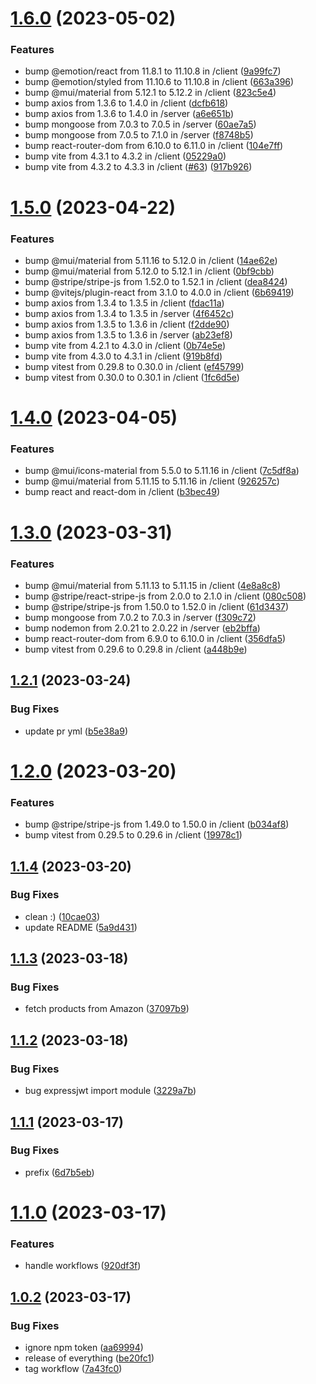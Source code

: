 # [1.6.0](https://github.com/Abdel-Monaam-Aouini/easy_shop/compare/v1.5.0...v1.6.0) (2023-05-02)


### Features

* bump @emotion/react from 11.8.1 to 11.10.8 in /client ([9a99fc7](https://github.com/Abdel-Monaam-Aouini/easy_shop/commit/9a99fc7144210933a1b01774ff994fa79377e0db))
* bump @emotion/styled from 11.10.6 to 11.10.8 in /client ([663a396](https://github.com/Abdel-Monaam-Aouini/easy_shop/commit/663a3969a20531f9817ab7c035b2bd10f39ed41d))
* bump @mui/material from 5.12.1 to 5.12.2 in /client ([823c5e4](https://github.com/Abdel-Monaam-Aouini/easy_shop/commit/823c5e40772d23074832e5d27c904a7ab8af6168))
* bump axios from 1.3.6 to 1.4.0 in /client ([dcfb618](https://github.com/Abdel-Monaam-Aouini/easy_shop/commit/dcfb6189bfb720840d1306cdb1461e74af5925b7))
* bump axios from 1.3.6 to 1.4.0 in /server ([a6e651b](https://github.com/Abdel-Monaam-Aouini/easy_shop/commit/a6e651b4af6e2264dc10985d9f4869a6715f7847))
* bump mongoose from 7.0.3 to 7.0.5 in /server ([60ae7a5](https://github.com/Abdel-Monaam-Aouini/easy_shop/commit/60ae7a58d744ee21bd265b8d86ee410dfa1efa3e))
* bump mongoose from 7.0.5 to 7.1.0 in /server ([f8748b5](https://github.com/Abdel-Monaam-Aouini/easy_shop/commit/f8748b52faca81cdc3496e3494ff6e1961eda31d))
* bump react-router-dom from 6.10.0 to 6.11.0 in /client ([104e7ff](https://github.com/Abdel-Monaam-Aouini/easy_shop/commit/104e7fff24dd9ae39b87ab66f585633d0b6254b8))
* bump vite from 4.3.1 to 4.3.2 in /client ([05229a0](https://github.com/Abdel-Monaam-Aouini/easy_shop/commit/05229a0a84ee9f2003f89366a79a4426348f9b7b))
* bump vite from 4.3.2 to 4.3.3 in /client ([#63](https://github.com/Abdel-Monaam-Aouini/easy_shop/issues/63)) ([917b926](https://github.com/Abdel-Monaam-Aouini/easy_shop/commit/917b9264511a679c44d071cccfcfaaeca5de56b2))

# [1.5.0](https://github.com/Abdel-Monaam-Aouini/easy_shop/compare/v1.4.0...v1.5.0) (2023-04-22)


### Features

* bump @mui/material from 5.11.16 to 5.12.0 in /client ([14ae62e](https://github.com/Abdel-Monaam-Aouini/easy_shop/commit/14ae62ed35e16ab6af583a529c505fe1ba4e144e))
* bump @mui/material from 5.12.0 to 5.12.1 in /client ([0bf9cbb](https://github.com/Abdel-Monaam-Aouini/easy_shop/commit/0bf9cbbbbfbdcc085ec5c189f61d23fce4a2658f))
* bump @stripe/stripe-js from 1.52.0 to 1.52.1 in /client ([dea8424](https://github.com/Abdel-Monaam-Aouini/easy_shop/commit/dea8424502a143329970b4111861e06e0711deda))
* bump @vitejs/plugin-react from 3.1.0 to 4.0.0 in /client ([6b69419](https://github.com/Abdel-Monaam-Aouini/easy_shop/commit/6b69419c96054f66abf456f14ee8b107f437f833))
* bump axios from 1.3.4 to 1.3.5 in /client ([fdac11a](https://github.com/Abdel-Monaam-Aouini/easy_shop/commit/fdac11a5d3eb655af8edf99de0290c5d88385e7f))
* bump axios from 1.3.4 to 1.3.5 in /server ([4f6452c](https://github.com/Abdel-Monaam-Aouini/easy_shop/commit/4f6452c0af59261e2f38e77c785e7fd1473310e7))
* bump axios from 1.3.5 to 1.3.6 in /client ([f2dde90](https://github.com/Abdel-Monaam-Aouini/easy_shop/commit/f2dde9075239efcdff9b7ed4a27f2db33614ce24))
* bump axios from 1.3.5 to 1.3.6 in /server ([ab23ef8](https://github.com/Abdel-Monaam-Aouini/easy_shop/commit/ab23ef875aa241e0293131f67f6b83ac161cae01))
* bump vite from 4.2.1 to 4.3.0 in /client ([0b74e5e](https://github.com/Abdel-Monaam-Aouini/easy_shop/commit/0b74e5ed8e3e4dcafc73eec02835ed059b50e742))
* bump vite from 4.3.0 to 4.3.1 in /client ([919b8fd](https://github.com/Abdel-Monaam-Aouini/easy_shop/commit/919b8fd782243a427379bdaa244040778e6ecafd))
* bump vitest from 0.29.8 to 0.30.0 in /client ([ef45799](https://github.com/Abdel-Monaam-Aouini/easy_shop/commit/ef45799eab3b292b40b919d412f85a6b4745ea44))
* bump vitest from 0.30.0 to 0.30.1 in /client ([1fc6d5e](https://github.com/Abdel-Monaam-Aouini/easy_shop/commit/1fc6d5e6e3d05c7227a6a72abc8374080f473c31))

# [1.4.0](https://github.com/Abdel-Monaam-Aouini/easy_shop/compare/v1.3.0...v1.4.0) (2023-04-05)


### Features

* bump @mui/icons-material from 5.5.0 to 5.11.16 in /client ([7c5df8a](https://github.com/Abdel-Monaam-Aouini/easy_shop/commit/7c5df8acf64739ff5fc5a0bcd2cb2bbc76f2af89))
* bump @mui/material from 5.11.15 to 5.11.16 in /client ([926257c](https://github.com/Abdel-Monaam-Aouini/easy_shop/commit/926257c1486ca23bb64b0f08bcbb8bbeeccf8519))
* bump react and react-dom in /client ([b3bec49](https://github.com/Abdel-Monaam-Aouini/easy_shop/commit/b3bec49bfac8b30bb9090c270d805a2525ba7700))

# [1.3.0](https://github.com/Abdel-Monaam-Aouini/easy_shop/compare/v1.2.1...v1.3.0) (2023-03-31)


### Features

* bump @mui/material from 5.11.13 to 5.11.15 in /client ([4e8a8c8](https://github.com/Abdel-Monaam-Aouini/easy_shop/commit/4e8a8c8995baac4d97ce287823312de818c17722))
* bump @stripe/react-stripe-js from 2.0.0 to 2.1.0 in /client ([080c508](https://github.com/Abdel-Monaam-Aouini/easy_shop/commit/080c50878712bbb192949bced17a134b55454357))
* bump @stripe/stripe-js from 1.50.0 to 1.52.0 in /client ([61d3437](https://github.com/Abdel-Monaam-Aouini/easy_shop/commit/61d3437b15ed82e2a4290c162ee2a1a9befc2d28))
* bump mongoose from 7.0.2 to 7.0.3 in /server ([f309c72](https://github.com/Abdel-Monaam-Aouini/easy_shop/commit/f309c72bfd3c636146963bdc287b00de896ebc55))
* bump nodemon from 2.0.21 to 2.0.22 in /server ([eb2bffa](https://github.com/Abdel-Monaam-Aouini/easy_shop/commit/eb2bffa587410cbc03933bf8f20db286b123fbc5))
* bump react-router-dom from 6.9.0 to 6.10.0 in /client ([356dfa5](https://github.com/Abdel-Monaam-Aouini/easy_shop/commit/356dfa54706853463b4d2423e6a43fe9d62305bc))
* bump vitest from 0.29.6 to 0.29.8 in /client ([a448b9e](https://github.com/Abdel-Monaam-Aouini/easy_shop/commit/a448b9ede9e85324328b6de5a721d57cf934ef21))

## [1.2.1](https://github.com/Abdel-Monaam-Aouini/easy_shop/compare/v1.2.0...v1.2.1) (2023-03-24)


### Bug Fixes

* update pr yml ([b5e38a9](https://github.com/Abdel-Monaam-Aouini/easy_shop/commit/b5e38a926953cbdbc5fda6c3097a034e6513fd9e))

# [1.2.0](https://github.com/Abdel-Monaam-Aouini/easy_shop/compare/v1.1.4...v1.2.0) (2023-03-20)


### Features

* bump @stripe/stripe-js from 1.49.0 to 1.50.0 in /client ([b034af8](https://github.com/Abdel-Monaam-Aouini/easy_shop/commit/b034af894e10a325201087e74a17b9609b8f59d0))
* bump vitest from 0.29.5 to 0.29.6 in /client ([19978c1](https://github.com/Abdel-Monaam-Aouini/easy_shop/commit/19978c1bad09f9e7d37a8ccfd67c5020c2161b2f))

## [1.1.4](https://github.com/Abdel-Monaam-Aouini/easy_shop/compare/v1.1.3...v1.1.4) (2023-03-20)


### Bug Fixes

* clean :) ([10cae03](https://github.com/Abdel-Monaam-Aouini/easy_shop/commit/10cae03651b2876535cb7762a363d19f1f0ad954))
* update README ([5a9d431](https://github.com/Abdel-Monaam-Aouini/easy_shop/commit/5a9d43129ea6d156996adb1c1ef21b5af931f0be))

## [1.1.3](https://github.com/Abdel-Monaam-Aouini/easy_shop/compare/v1.1.2...v1.1.3) (2023-03-18)


### Bug Fixes

* fetch products from Amazon ([37097b9](https://github.com/Abdel-Monaam-Aouini/easy_shop/commit/37097b94d497bf12abbde55b7cec7adfccb21ed4))

## [1.1.2](https://github.com/Abdel-Monaam-Aouini/easy_shop/compare/v1.1.1...v1.1.2) (2023-03-18)


### Bug Fixes

* bug expressjwt import module ([3229a7b](https://github.com/Abdel-Monaam-Aouini/easy_shop/commit/3229a7b81fb9c7fcab57404856b9089b77ef7660))

## [1.1.1](https://github.com/Abdel-Monaam-Aouini/easy_shop/compare/v1.1.0...v1.1.1) (2023-03-17)


### Bug Fixes

* prefix ([6d7b5eb](https://github.com/Abdel-Monaam-Aouini/easy_shop/commit/6d7b5eb33e5b0963770d0aa6789a01293a6d47d9))

# [1.1.0](https://github.com/Abdel-Monaam-Aouini/easy_shop/compare/v1.0.2...v1.1.0) (2023-03-17)


### Features

* handle workflows ([920df3f](https://github.com/Abdel-Monaam-Aouini/easy_shop/commit/920df3f9e1d4e69be85d6a83a33420e1d5702334))

## [1.0.2](https://github.com/Abdel-Monaam-Aouini/easy_shop/compare/v1.0.1...v1.0.2) (2023-03-17)


### Bug Fixes

* ignore npm token ([aa69994](https://github.com/Abdel-Monaam-Aouini/easy_shop/commit/aa6999460d3feb6af3c4362fe06e0e31300d965d))
* release of everything ([be20fc1](https://github.com/Abdel-Monaam-Aouini/easy_shop/commit/be20fc1de8315e83ac47407ad7a06b913351521e))
* tag workflow ([7a43fc0](https://github.com/Abdel-Monaam-Aouini/easy_shop/commit/7a43fc0948880f6819960b89652910905989bab4))
